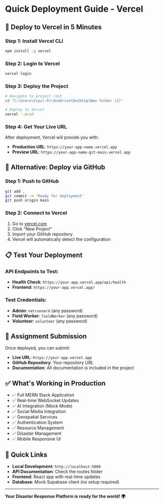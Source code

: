# Quick Deployment Guide - Vercel

## 🚀 Deploy to Vercel in 5 Minutes

### Step 1: Install Vercel CLI
```bash
npm install -g vercel
```

### Step 2: Login to Vercel
```bash
vercel login
```

### Step 3: Deploy the Project
```bash
# Navigate to project root
cd "C:\Users\Vipul-Pc\OneDrive\Desktop\New folder (2)"

# Deploy to Vercel
vercel --prod
```

### Step 4: Get Your Live URL
After deployment, Vercel will provide you with:
- **Production URL**: `https://your-app-name.vercel.app`
- **Preview URL**: `https://your-app-name-git-main.vercel.app`

## 🔧 Alternative: Deploy via GitHub

### Step 1: Push to GitHub
```bash
git add .
git commit -m "Ready for deployment"
git push origin main
```

### Step 2: Connect to Vercel
1. Go to [vercel.com](https://vercel.com)
2. Click "New Project"
3. Import your GitHub repository
4. Vercel will automatically detect the configuration

## 📋 Test Your Deployment

### API Endpoints to Test:
- **Health Check**: `https://your-app.vercel.app/api/health`
- **Frontend**: `https://your-app.vercel.app/`

### Test Credentials:
- **Admin**: `netrunnerX` (any password)
- **Field Worker**: `fieldWorker` (any password)
- **Volunteer**: `volunteer` (any password)

## 🎯 Assignment Submission

Once deployed, you can submit:
- **Live URL**: `https://your-app.vercel.app`
- **GitHub Repository**: Your repository URL
- **Documentation**: All documentation is included in the project

## ✅ What's Working in Production

- ✅ Full MERN Stack Application
- ✅ Real-time WebSocket Updates
- ✅ AI Integration (Mock Mode)
- ✅ Social Media Integration
- ✅ Geospatial Services
- ✅ Authentication System
- ✅ Resource Management
- ✅ Disaster Management
- ✅ Mobile Responsive UI

## 🔗 Quick Links

- **Local Development**: `http://localhost:5000`
- **API Documentation**: Check the routes folder
- **Frontend**: React app with real-time updates
- **Database**: Mock Supabase client (no setup required)

---

**Your Disaster Response Platform is ready for the world! 🌍** 